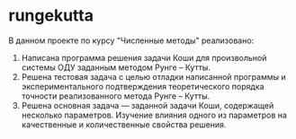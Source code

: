 # rungekutta
В данном проекте по курсу "Численные методы" реализовано:

1) Написана программа решения задачи Коши для произвольной 
системы ОДУ заданным методом Рунге – Кутты.
2) Решена тестовая задача с целью отладки написанной программы и 
экспериментального подтверждения теоретического порядка точности 
реализованного метода Рунге – Кутты.
3) Решена основная задача — заданной задачи Коши, содержащей 
несколько параметров. Изучение влияния одного из параметров на 
качественные и количественные свойства решения.
